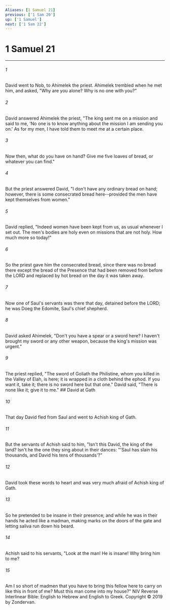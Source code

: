 ```yaml
---
Aliases: [1 Samuel 21]
previous: ['1 Sam 20']
up: ['1 Samuel']
next: ['1 Sam 22']
---
```

# 1 Samuel 21

***


###### 1 
David went to Nob, to Ahimelek the priest. Ahimelek trembled when he met him, and asked, "Why are you alone? Why is no one with you?" 

###### 2 
David answered Ahimelek the priest, "The king sent me on a mission and said to me, 'No one is to know anything about the mission I am sending you on.' As for my men, I have told them to meet me at a certain place. 

###### 3 
Now then, what do you have on hand? Give me five loaves of bread, or whatever you can find." 

###### 4 
But the priest answered David, "I don't have any ordinary bread on hand; however, there is some consecrated bread here--provided the men have kept themselves from women." 

###### 5 
David replied, "Indeed women have been kept from us, as usual whenever I set out. The men's bodies are holy even on missions that are not holy. How much more so today!" 

###### 6 
So the priest gave him the consecrated bread, since there was no bread there except the bread of the Presence that had been removed from before the LORD and replaced by hot bread on the day it was taken away. 

###### 7 
Now one of Saul's servants was there that day, detained before the LORD; he was Doeg the Edomite, Saul's chief shepherd. 

###### 8 
David asked Ahimelek, "Don't you have a spear or a sword here? I haven't brought my sword or any other weapon, because the king's mission was urgent." 

###### 9 
The priest replied, "The sword of Goliath the Philistine, whom you killed in the Valley of Elah, is here; it is wrapped in a cloth behind the ephod. If you want it, take it; there is no sword here but that one." David said, "There is none like it; give it to me." ## David at Gath 

###### 10 
That day David fled from Saul and went to Achish king of Gath. 

###### 11 
But the servants of Achish said to him, "Isn't this David, the king of the land? Isn't he the one they sing about in their dances: "'Saul has slain his thousands, and David his tens of thousands'?" 

###### 12 
David took these words to heart and was very much afraid of Achish king of Gath. 

###### 13 
So he pretended to be insane in their presence; and while he was in their hands he acted like a madman, making marks on the doors of the gate and letting saliva run down his beard. 

###### 14 
Achish said to his servants, "Look at the man! He is insane! Why bring him to me? 

###### 15 
Am I so short of madmen that you have to bring this fellow here to carry on like this in front of me? Must this man come into my house?" NIV Reverse Interlinear Bible: English to Hebrew and English to Greek. Copyright © 2019 by Zondervan.
